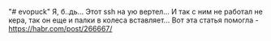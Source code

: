 "# evopuck" 
Я, б..дь... Этот ssh на ую вертел... И так с ним не работал не кера, так он еще и палки в колеса вставляет... Вот эта статья помогла - https://habr.com/post/266667/
